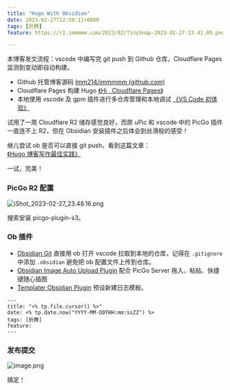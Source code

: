```yaml
---
title: "Hugo With Obsidian"
date: 2023-02-27T22:59:11+0800
tags: [折腾]
feature: https://r2.immmmm.com/2023/02/TinySnap-2023-02-27-23.41.05.png

---
```


本博客发文流程：vscode 中编写完 git push 到 Github 仓库，Cloudflare Pages 监测到变动即自动构建。

- Github 托管博客源码 [lmm214/immmmm (github.com)](https://github.com/lmm214/immmmm)
- Cloudflare Pages 构建 Hugo [《Hi , Cloudflare Pages》](https://immmmm.com/hi-cloudflare/)
- 本地使用 vscode 及 gpm 插件进行多仓库管理和本地调试 [《VS Code 初体验》](https://immmmm.com/use-visual-studio-code/)

试用了一周 Cloudflare R2 储存感觉良好，而原 uPic 和 vscode 中的 PicGo 插件一直连不上 R2，但在 Obsidian 安装插件之后体会到丝滑般的感受！

<!--more-->

继儿尝试 ob 是否可以直接 git push，看到这篇文章：[《Hugo 博客写作最佳实践》](https://blog.zhangyingwei.com/posts/2022m4d11h19m42s28/) 

一试，完美！

### PicGo R2 配置

![iShot_2023-02-27_23.48.16.png](https://r2.immmmm.com/2023/02/iShot_2023-02-27_23.48.16.png)

搜索安装 picgo-plugin-s3。

### Ob 插件

- [Obsidian Git](https://github.com/denolehov/obsidian-git) 直接用 ob 打开 vscode 拉取到本地的仓库，记得在 `.gitignore` 中添加 `.obsidian` 避免把 ob 配置文件上传到仓库。
- [Obsidian Image Auto Upload Plugin](https://github.com/renmu123/obsidian-image-auto-upload-plugin/blob/master/readme-zh.md)  配合 PicGo Server 拖入、粘贴、快捷键随心插图
- [Templater Obsidian Plugin](https://github.com/SilentVoid13/Templater) 预设新建日志模板。

```
---
title: "<% tp.file.cursor() %>"
date: <% tp.date.now("YYYY-MM-DDTHH:mm:ssZZ") %>
tags: [折腾]
feature: 
---
```

### 发布提交

![image.png](https://r2.immmmm.com/2023/02/20230227235558.png)

搞定！














